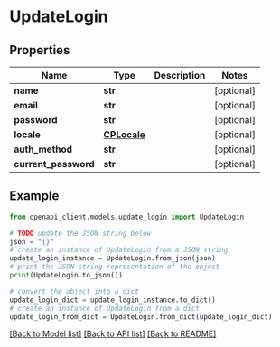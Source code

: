 # UpdateLogin


## Properties

Name | Type | Description | Notes
------------ | ------------- | ------------- | -------------
**name** | **str** |  | [optional] 
**email** | **str** |  | [optional] 
**password** | **str** |  | [optional] 
**locale** | [**CPLocale**](CPLocale.md) |  | [optional] 
**auth_method** | **str** |  | [optional] 
**current_password** | **str** |  | [optional] 

## Example

```python
from openapi_client.models.update_login import UpdateLogin

# TODO update the JSON string below
json = "{}"
# create an instance of UpdateLogin from a JSON string
update_login_instance = UpdateLogin.from_json(json)
# print the JSON string representation of the object
print(UpdateLogin.to_json())

# convert the object into a dict
update_login_dict = update_login_instance.to_dict()
# create an instance of UpdateLogin from a dict
update_login_from_dict = UpdateLogin.from_dict(update_login_dict)
```
[[Back to Model list]](../README.md#documentation-for-models) [[Back to API list]](../README.md#documentation-for-api-endpoints) [[Back to README]](../README.md)


